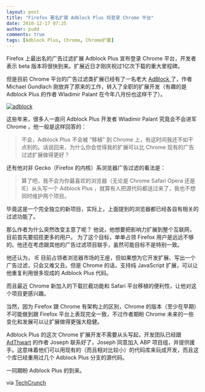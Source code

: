 ```yaml
---
layout: post
title: "Firefox 著名扩展 Adblock Plus 将登录 Chrome 平台"
date: 2010-12-17 07:25
author: pudd
comments: true
tags: [Adblock Plus, Chrome, Chrome扩展]
---
```

Firefox 上最出名的广告过滤扩展 Adblock Plus 宣布登录 Chrome 平台，开发者表示 beta 版本将很快到来。扩展近日才刚庆祝过1亿次下载的重大里程碑。

但是目前 Chrome 平台的广告过滤类扩展已经有了一名老大 [ AdBlock ](https://chrome.google.com/extensions/detail/gighmmpiobklfepjocnamgkkbiglidom)了，作者 Michael Gundlach 刚放弃了原来的工作，转入了全职的扩展开发（有趣的是 Adblock Plus 的作者 Wladimir Palant 在今年八月份也这样干了）。

<a href="http://img.chromi.org/2010/12/adblock.png">![](http://img.chromi.org/2010/12/adblock.png "adblock")</a>

这些年来，很多人一直问 Adblock Plus 开发者 Wladimir Palant 究竟会不会进军 Chrome ，他一般是这样回答的：



>不会，Adblock Plus 不会被 “移植” 到 Chrome 上，有这时间我还不如干点别的。话说回来，为什么你会觉得我的扩展可以比 Chrome 现有的广告过滤扩展做得更好？



还有他对非 Gecko（Firefox 的内核）系浏览器广告过滤的看法是：



>算了吧，我不会为你最喜欢的浏览器（无论是 Chrome Safari Opera 还是 IE）从头写一个 Adblock Plus ，就算有人把源代码都送过来了，我也不想同时维护两个项目。

毕竟这是一个完全独立的新项目，实际上，上面提到的浏览器都已经各自有相关的过滤功能了。



那么作者为什么突然改变主意了呢？
他说，他想要把影响力扩展到整个互联网，目前首先要招揽更多的用户。
为了这个目标，单单占领 Firefox 用户是远远不够的。他还在考虑跟其他的广告过滤项目联手，虽然可能目标不是特别一致。

他还认为， IE 目前占领者浏览器市场的王座，但如果想为它开发扩展、写出一个广告过滤，只会又难又丑。但是 Chrome 的话，支持纯 JavaScript 扩展，可以让他重复利用很多现成的 Adblock Plus 代码。

而且最近 Chrome 新加入的下载拦截功能和 Safari 平台移植的便利性，让他对这个项目更感兴趣。

当然，因为 Firefox 跟 Chrome 有架构上的区别，Chrome 的版本（至少在早期）不可能做到跟 Firefox 平台上表现完全一致，不过作者期盼 Chrome 未来的一些变化和发展可以让扩展做得更强大稳健。

Adblock Plus 的这次 Chrome 扩展开发不需要从头写起，开发团队已经跟 [AdThwart](https://chrome.google.com/webstore/detail/cfhdojbkjhnklbpkdaibdccddilifddb) 的作者 Joseph 联系好了，Joseph 同意加入 ABP 项目组，并提供援手。这意味着他们可以用现有的（而且相对比较小）的代码库来玩成开发，而且这个库已经重用过几个 Adblock Plus 分支的源代码。

一同期盼 Adblock Plus 的到来。

via [TechCrunch](http://techcrunch.com/2010/12/15/adblock-plus-chrome/)
